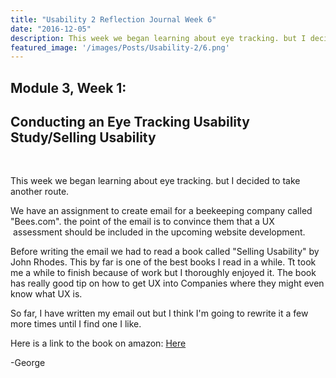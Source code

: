 ```yaml
---
title: "Usability 2 Reflection Journal Week 6"
date: "2016-12-05"
description: This week we began learning about eye tracking. but I decided to take another route.
featured_image: '/images/Posts/Usability-2/6.png'
---
```


## Module 3, Week 1:

## Conducting an Eye Tracking Usability Study/Selling Usability

 

This week we began learning about eye tracking. but I decided to take another route.

We have an assignment to create email for a beekeeping company called "Bees.com". the point of the email is to convince them that a UX  assessment should be included in the upcoming website development.

Before writing the email we had to read a book called "Selling Usability" by John Rhodes. This by far is one of the best books I read in a while. Tt took me a while to finish because of work but I thoroughly enjoyed it. The book has really good tip on how to get UX into Companies where they might even know what UX is.

So far, I have written my email out but I think I'm going to rewrite it a few more times until I find one I like.

Here is a link to the book on amazon: [Here](https://www.amazon.com/Selling-Usability-Experience-Infiltration-Tactics/dp/1442103736)

\-George
